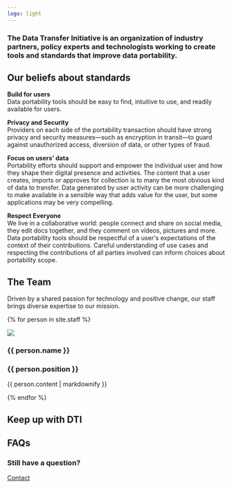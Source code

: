 ```yaml
---
logo: light
---
```


### The Data Transfer Initiative is an organization of industry partners, policy experts and technologists working to create tools and standards that improve data portability.

## Our beliefs about standards

**Build for users**
<br/>
Data portability tools should be easy to find, intuitive to use, and readily available for users.

**Privacy and Security**
<br/>
Providers on each side of the portability transaction should have strong privacy and security measures—such as encryption in transit—to guard against unauthorized access, diversion of data, or other types of fraud.

**Focus on users' data**
<br/>
Portability efforts should support and empower the individual user and how they shape their digital presence and activities. The content that a user creates, imports or approves for collection is to many the most obvious kind of data to transfer.  Data generated by user activity can be more challenging to make available in a sensible way that adds value for the user, but some applications may be very compelling.

**Respect Everyone**
<br/>
We live in a collaborative world: people connect and share on social media, they edit docs together, and they comment on videos, pictures and more. Data portability tools should be respectful of a user's expectations of the context of their contributions.   Careful understanding of use cases and respecting the contributions of all parties involved can inform choices about portability scope.

## The Team

Driven by a shared passion for technology and positive change, our staff brings diverse expertise to our mission.

{% for person in site.staff %}

<image class='team-avatar' src='{{ person.headshot }}'/>

### {{ person.name }}
### {{ person.position }}
  
  <p>{{ person.content | markdownify }}</p>
{% endfor %}

## Keep up with DTI

## FAQs

### Still have a question?


<a class="button button-primary" href="/contact">
  Contact
</a>
